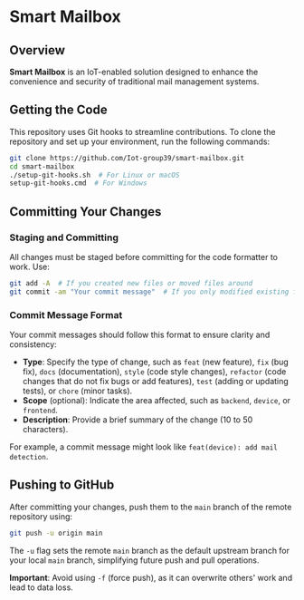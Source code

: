# Smart Mailbox

## Overview

**Smart Mailbox** is an IoT-enabled solution designed to enhance the convenience and security of traditional mail management systems.

## Getting the Code

This repository uses Git hooks to streamline contributions. To clone the repository and set up your environment, run the following commands:

```bash
git clone https://github.com/Iot-group39/smart-mailbox.git
cd smart-mailbox
./setup-git-hooks.sh  # For Linux or macOS
setup-git-hooks.cmd  # For Windows
```

## Committing Your Changes

### Staging and Committing

All changes must be staged before committing for the code formatter to work. Use:

```bash
git add -A  # If you created new files or moved files around
git commit -am "Your commit message"  # If you only modified existing files
```

### Commit Message Format

Your commit messages should follow this format to ensure clarity and consistency:

- **Type**: Specify the type of change, such as `feat` (new feature), `fix` (bug fix), `docs` (documentation), `style` (code style changes), `refactor` (code changes that do not fix bugs or add features), `test` (adding or updating tests), or `chore` (minor tasks).
- **Scope** (optional): Indicate the area affected, such as `backend`, `device`, or `frontend`.
- **Description**: Provide a brief summary of the change (10 to 50 characters).

For example, a commit message might look like `feat(device): add mail detection`.

## Pushing to GitHub

After committing your changes, push them to the `main` branch of the remote repository using:

```bash
git push -u origin main
```

The `-u` flag sets the remote `main` branch as the default upstream branch for your local `main` branch, simplifying future push and pull operations.

**Important**: Avoid using `-f` (force push), as it can overwrite others' work and lead to data loss.

